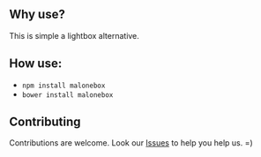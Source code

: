 ## Why use?
This is simple a lightbox alternative.

## How use:
+ `npm install malonebox`
+ `bower install malonebox`

## Contributing
Contributions are welcome. Look our [Issues](https://github.com/mexkiv/malonebox/issues) to help you help us. =)
